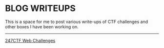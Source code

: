# BLOG WRITEUPS

This is a space for me to post various write-ups of CTF challenges and other boxes I have been working on.

---

[247CTF Web Challenges](BLOG%20WRITEUPS%2012f8d8eeaa0445e09ad5fee0f1a28476/247CTF%20Web%20Challenges%203128801e1c76439f8f281aea86751c7b.md)